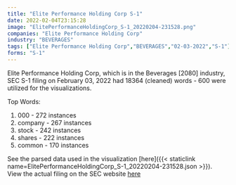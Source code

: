 ```yaml
---
title: "Elite Performance Holding Corp S-1"
date: 2022-02-04T23:15:28
image: "ElitePerformanceHoldingCorp_S-1_20220204-231528.png"
companies: "Elite Performance Holding Corp"
industry: "BEVERAGES"
tags: ["Elite Performance Holding Corp","BEVERAGES","02-03-2022","S-1"]
forms: "S-1"
---
```

Elite Performance Holding Corp, which is in the Beverages [2080] industry, SEC S-1 filing on February 03, 2022 had 18364 (cleaned) words - 600 were utilized for the visualizations.

Top Words:
1. 000 - 272 instances
2. company - 267 instances
3. stock - 242 instances
4. shares - 222 instances
5. common - 170 instances


See the parsed data used in the visualization [here]({{< staticlink name=ElitePerformanceHoldingCorp_S-1_20220204-231528.json >}}).  
View the actual filing on the SEC website [here](https://www.sec.gov/Archives/edgar/data/1753681/0001477932-22-000551.txt)